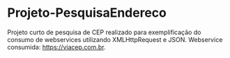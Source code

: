 # Projeto-PesquisaEndereco

Projeto curto de pesquisa de CEP realizado para exemplificação do consumo de webservices utilizando XMLHttpRequest e JSON. Webservice consumida: https://viacep.com.br.